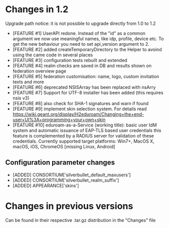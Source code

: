 Changes in 1.2
==============

Upgrade path notice: it is not possible to upgrade directly from 1.0 to 1.2

- [FEATURE #1]  UserAPI redone. Instead of the "id" as a common argument we now use
                meaningful names, like idp, profile, device etc.
                To get the new behaviour you need to set api_version argument to 2.
- [FEATURE #2]  added createTemporaryDirectory to the Helper to avoind using the came code in several places
- [FEATURE #3]  configuration tests rebuilt and extended
- [FEATURE #4]  realm checks are saved in DB and results shown on federation 
                overview page
- [FEATURE #5]  federation customisation: name, logo, custom invitation texts and
                more
- [FEATURE #6]  deprecated NSISArray has been replaced with nsArry
- [FEATURE #7]  Support for UTF-8 installer has been added (this requires nsis v3)
- [FEATURE #8]  also check for SHA-1 signatures and warn if found
- [FEATURE #9]  implement skin selection system. For details read 
                https://wiki.geant.org/display/H2eduroam/Changing+the+end-user+UI%3A+programming+your+own+skin
- [FEATURE #10] eduroam-as-a-Service (working title): basic user IdM system and
                automatic issuance of EAP-TLS based user credentials
                this feature is complemented by a RADIUS server for validation
                of these credentials. Currently supported target platforms:
                Win7+, MacOS X, macOS, iOS, ChromeOS [missing Linux, Android]

Configuration parameter changes
-------------------------------

- [ADDED] CONSORTIUM['silverbullet_default_maxusers']
- [ADDED] CONSORTIUM['silverbullet_realm_suffix']
- [ADDED] APPEARANCE['skins']

Changes in previous versions
============================
Can be found in their respective .tar.gz distribution in the "Changes" file
